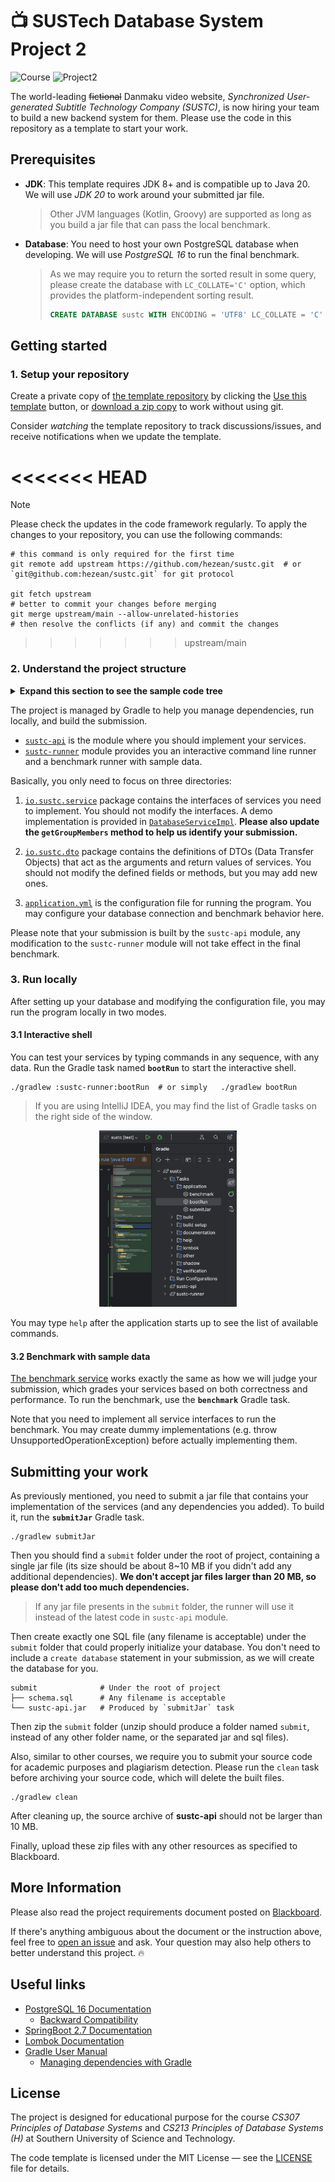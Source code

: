 # 📺 SUSTech Database System Project 2

![Course](https://img.shields.io/badge/sustech-cs307%2F213-blue)
![Project2](https://img.shields.io/badge/23_fall-project_2-green)

The world-leading ~~fictional~~ Danmaku video website, _Synchronized User-generated Subtitle Technology Company
(SUSTC)_, is now hiring your team to build a new backend system for them. Please use the code in this repository as a
template to start your work.

## Prerequisites

- **JDK**: This template requires JDK 8+ and is compatible up to Java 20. We will use _JDK 20_ to work around your
  submitted jar file.

  > Other JVM languages (Kotlin, Groovy) are supported as long as you build a jar file that can pass the local
  benchmark.

- **Database**: You need to host your own PostgreSQL database when developing. We will use _PostgreSQL 16_ to run
  the final benchmark.

  > As we may require you to return the sorted result in some query, please create the database with `LC_COLLATE='C'`
  option, which provides the platform-independent sorting result.
  > ```sql
  > CREATE DATABASE sustc WITH ENCODING = 'UTF8' LC_COLLATE = 'C' TEMPLATE = template0;
  >```

## Getting started

### 1. Setup your repository

Create a private copy of [the template repository](https://github.com/hezean/sustc) by clicking
the [Use this template](https://github.com/hezean/sustc/generate) button,
or [download a zip copy](https://github.com/hezean/sustc/archive/refs/heads/main.zip) to work without using git.

Consider _watching_ the template repository to track discussions/issues,
and receive notifications when we update the template.

<<<<<<< HEAD
=======
> [!NOTE]  
> Please check the updates in the code framework regularly.
> To apply the changes to your repository, you can use the following commands:
> ```shell
> # this command is only required for the first time
> git remote add upstream https://github.com/hezean/sustc.git  # or `git@github.com:hezean/sustc.git` for git protocol
> 
> git fetch upstream
> # better to commit your changes before merging
> git merge upstream/main --allow-unrelated-histories
> # then resolve the conflicts (if any) and commit the changes
> ```

>>>>>>> upstream/main
### 2. Understand the project structure

<details>
<summary><b>Expand this section to see the sample code tree</b></summary>
<pre>
.
├── sustc-api                                              # You should work around this directory
│   ├── build.gradle.kts                                   # You may add any utility libraries here
│   └── src/main/java
│                └── io.sustc
│                    ├── dto                               # The passed arguments and return values of services are defined as DTO (Data Transfer Object)
│                    │   └... User.java                    # You should not modify the defined fields or methods, but you may add new ones
│                    ├── exceptions                        # You should throw correct exceptions as instructed in JavaDoc
│                    │   └... EntityNotFoundException.java
│                    └── service                           # The interfaces of services are defined here
│                        ├... DatabaseService.java
│                        └── impl                          # We suggest you to place your implementation here. Actually, any package is OK, as long as annotating the class as `@Service`
│                            └... DatabaseServiceImpl.java
└── sustc-runner                                           # We've provided you an interactive command line runner, a benchmark runner with sample data, and unit tests
    ├── compose.yml                                        # You may optionally use a container-based database to prevent polluting your local database
    ├── data                                               # Contains records to import and test cases
    └── src/main
            ├── java
            │   └── io.sustc
            │       └── command                            # You may call the services here, type `help` in shell to list all commands
            │           └... UserCommand.java
            └── resources
                └── application.yml                        # Configure your database connection and benchmark behavior here
</pre>

You don't need to care about the unlisted files and directories.
</details>

The project is managed by Gradle to help you manage dependencies, run locally, and build the submission.

- [`sustc-api`](sustc-api) is the module where you should implement your services.
- [`sustc-runner`](sustc-runner) module provides you an interactive command line runner and a benchmark runner with sample data.

Basically, you only need to focus on three directories:

1. [`io.sustc.service`](sustc-api/src/main/java/io/sustc/service) package contains the interfaces of services you
   need to implement. You
   should not modify the interfaces. A demo implementation is provided in
   [`DatabaseServiceImpl`](sustc-api/src/main/java/io/sustc/service/impl/DatabaseServiceImpl.java).
   **Please also update the `getGroupMembers` method to help us identify your submission.**

2. [`io.sustc.dto`](sustc-api/src/main/java/io/sustc/dto) package contains the definitions of DTOs (Data Transfer
   Objects) that act as the arguments and return values of services. You should not modify the defined fields or
   methods, but you may add new ones.

3. [`application.yml`](sustc-runner/src/main/resources/application.yml) is the configuration file for running the
   program. You may configure your database connection and benchmark behavior here.

Please note that your submission is built by the `sustc-api` module, any modification to the `sustc-runner` module will
not take effect in the final benchmark.

### 3. Run locally

After setting up your database and modifying the configuration file, you may run the program locally in two modes.

#### 3.1 Interactive shell

You can test your services by typing commands in any sequence, with any data. Run the Gradle task named **`bootRun`**
to start the interactive shell.

```shell
./gradlew :sustc-runner:bootRun  # or simply   ./gradlew bootRun
```

> If you are using IntelliJ IDEA, you may find the list of Gradle tasks on the right side of the window.
<p align="center"><img src=".github/assets/idea-gradle.png" style="width:220px"></p>

You may type `help` after the application starts up to see the list of available commands.

#### 3.2 Benchmark with sample data

[The benchmark service](sustc-runner/src/main/java/io/sustc/benchmark/BenchmarkService.java) works exactly the same as how
we will judge your submission, which grades your services based on both correctness and performance.
To run the benchmark, use the **`benchmark`** Gradle task.

Note that you need to implement all service interfaces to run the benchmark.
You may create dummy implementations (e.g. throw UnsupportedOperationException) before actually implementing them.

## Submitting your work

As previously mentioned, you need to submit a jar file that contains your implementation of the services
(and any dependencies you added). To build it, run the **`submitJar`** Gradle task.

```shell
./gradlew submitJar
```

Then you should find a `submit` folder under the root of project, containing a single jar file
(its size should be about 8~10 MB if you didn't add any additional dependencies).
**We don't accept jar files larger than 20 MB, so please don't add too much dependencies.**

> If any jar file presents in the `submit` folder, the runner will use it
> instead of the latest code in `sustc-api` module.

Then create exactly one SQL file (any filename is acceptable) under the `submit` folder
that could properly initialize your database.
You don't need to include a `create database` statement in your submission, as we will create the database for you.

```text
submit              # Under the root of project
├── schema.sql      # Any filename is acceptable
└── sustc-api.jar   # Produced by `submitJar` task
```

Then zip the `submit` folder (unzip should produce a folder named `submit`, instead of any other folder name, or the
separated jar and sql files).

Also, similar to other courses, we require you to submit your source code for academic purposes and plagiarism
detection. Please run the `clean` task before archiving your source code, which will delete the built files.

```shell
./gradlew clean
```

After cleaning up, the source archive of __sustc-api__ should not be larger than 10 MB.

Finally, upload these zip files with any other resources as specified to Blackboard.

## More Information

Please also read the project requirements document posted on [Blackboard](https://bb.sustech.edu.cn).

If there's anything ambiguous about the document or the instruction above,
feel free to [open an issue](https://github.com/hezean/sustc/issues/new) and ask.
Your question may also help others to better understand this project. 🔥

## Useful links

- [PostgreSQL 16 Documentation](https://www.postgresql.org/docs/16/index.html)
    - [Backward Compatibility](https://www.postgresql.org/docs/16/runtime-config-compatible.html)
- [SpringBoot 2.7 Documentation](https://docs.spring.io/spring-boot/docs/2.7.16/reference/htmlsingle/)
- [Lombok Documentation](https://projectlombok.org/features/)
- [Gradle User Manual](https://docs.gradle.org/8.3/userguide/userguide.html)
    - [Managing dependencies with Gradle](https://www.baeldung.com/gradle#plugins)

## License

The project is designed for educational purpose for the course _CS307 Principles of Database Systems_ and
_CS213 Principles of Database Systems (H)_ at Southern University of Science and Technology.

The code template is licensed under the MIT License — see the [LICENSE](LICENSE) file for details.
